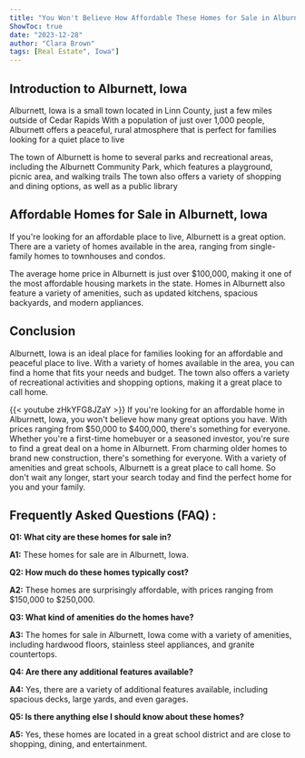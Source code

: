 ```yaml
---
title: "You Won't Believe How Affordable These Homes for Sale in Alburnett, Iowa Are!"
ShowToc: true 
date: "2023-12-28"
author: "Clara Brown" 
tags: [Real Estate", Iowa"]
---
```

## Introduction to Alburnett, Iowa 

Alburnett, Iowa is a small town located in Linn County, just a few miles outside of Cedar Rapids With a population of just over 1,000 people, Alburnett offers a peaceful, rural atmosphere that is perfect for families looking for a quiet place to live 

The town of Alburnett is home to several parks and recreational areas, including the Alburnett Community Park, which features a playground, picnic area, and walking trails The town also offers a variety of shopping and dining options, as well as a public library

## Affordable Homes for Sale in Alburnett, Iowa 

If you're looking for an affordable place to live, Alburnett is a great option. There are a variety of homes available in the area, ranging from single-family homes to townhouses and condos. 

The average home price in Alburnett is just over $100,000, making it one of the most affordable housing markets in the state. Homes in Alburnett also feature a variety of amenities, such as updated kitchens, spacious backyards, and modern appliances. 

## Conclusion 

Alburnett, Iowa is an ideal place for families looking for an affordable and peaceful place to live. With a variety of homes available in the area, you can find a home that fits your needs and budget. The town also offers a variety of recreational activities and shopping options, making it a great place to call home.

{{< youtube zHkYFG8JZaY >}} 
If you're looking for an affordable home in Alburnett, Iowa, you won't believe how many great options you have. With prices ranging from $50,000 to $400,000, there's something for everyone. Whether you're a first-time homebuyer or a seasoned investor, you're sure to find a great deal on a home in Alburnett. From charming older homes to brand new construction, there's something for everyone. With a variety of amenities and great schools, Alburnett is a great place to call home. So don't wait any longer, start your search today and find the perfect home for you and your family.

## Frequently Asked Questions (FAQ) :
**Q1: What city are these homes for sale in?**

**A1:** These homes for sale are in Alburnett, Iowa.

**Q2: How much do these homes typically cost?**

**A2:** These homes are surprisingly affordable, with prices ranging from $150,000 to $250,000.

**Q3: What kind of amenities do the homes have?**

**A3:** The homes for sale in Alburnett, Iowa come with a variety of amenities, including hardwood floors, stainless steel appliances, and granite countertops.

**Q4: Are there any additional features available?**

**A4:** Yes, there are a variety of additional features available, including spacious decks, large yards, and even garages.

**Q5: Is there anything else I should know about these homes?**

**A5:** Yes, these homes are located in a great school district and are close to shopping, dining, and entertainment.



